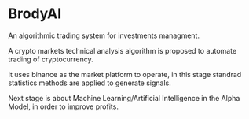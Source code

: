 # BrodyAI
An algorithmic trading system for investments managment.

A crypto markets technical analysis algorithm is proposed to automate trading of cryptocurrency.

It uses binance as the market platform to operate, in this stage standrad statistics methods are applied 
to generate signals. 

Next stage is about Machine Learning/Artificial Intelligence in the Alpha Model, in order to improve
profits.
